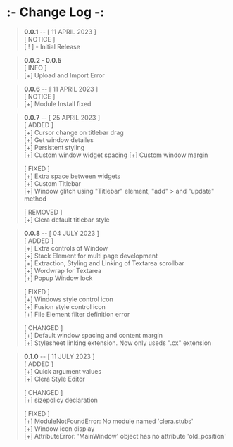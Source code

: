 # **:- Change Log -:**

> **0.0.1** -- [ 11 APRIL 2023 ]  
> [ NOTICE ]  
> [ ! ] - Initial Release

> **0.0.2 - 0.0.5**  
> [ INFO ]  
> [+] Upload and Import Error

> **0.0.6** -- [ 11 APRIL 2023 ]  
> [ NOTICE ]  
> [+] Module Install fixed

> **0.0.7** -- [ 25 APRIL 2023 ]  
> [ ADDED ]  
> [+] Cursor change on titlebar drag  
> [+] Get window detailes  
> [+] Persistent styling  
> [+] Custom window widget spacing
> [+] Custom window margin
>
> [ FIXED ]  
> [+] Extra space between widgets  
> [+] Custom Titlebar  
> [+] Window glitch using "Titlebar" element, "add" > and "update" method
>
> [ REMOVED ]  
> [+] Clera default titlebar style

> **0.0.8** -- [ 04 JULY 2023 ]  
> [ ADDED ]  
> [+] Extra controls of Window  
> [+] Stack Element for multi page development  
> [+] Extraction, Styling and Linking of Textarea scrollbar  
> [+] Wordwrap for Textarea  
> [+] Popup Window lock
>
> [ FIXED ]  
> [+] Windows style control icon  
> [+] Fusion style control icon  
> [+] File Element filter definition error
>
> [ CHANGED ]  
> [+] Default window spacing and content margin  
> [+] Stylesheet linking extension. Now only useds ".cx" extension

> **0.1.0** -- [ 11 JULY 2023 ]  
> [ ADDED ]  
> [+] Quick argument values  
> [+] Clera Style Editor
>
> [ CHANGED ]  
> [+] sizepolicy declaration
>
> [ FIXED ]  
> [+] ModuleNotFoundError: No module named 'clera.stubs'  
> [+] Window icon display  
> [+] AttributeError: 'MainWindow' object has no attribute 'old_position'
